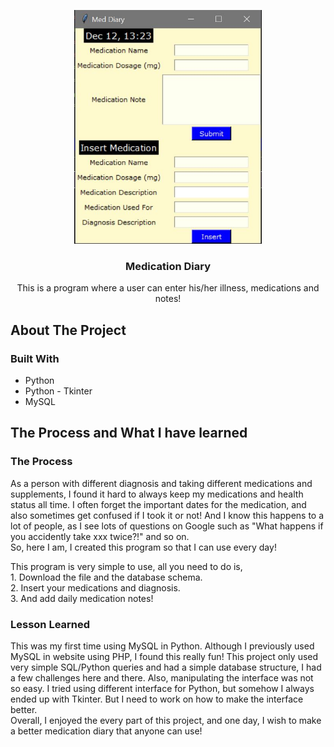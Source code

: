<p align="center">
  <a href="https://github.com/saraheunjikim/Medication-Diary">
    <img src="med.JPG" alt="Logo" width="300">
  </a>
  <h3 align="center">Medication Diary</h3>
  <p align="center">
    This is a program where a user can enter his/her illness, medications and notes!
</p>

<!-- ABOUT THE PROJECT -->
## About The Project

### Built With

* []()Python
* []()Python - Tkinter
* []()MySQL

<!-- GETTING STARTED -->
## The Process and What I have learned

### The Process
<p>
  As a person with different diagnosis and taking different medications and supplements, 
  I found it hard to always keep my medications and health status all time. 
  I often forget the important dates for the medication, and also sometimes get confused if I took it or not! 
  And I know this happens to a lot of people, as I see lots of questions on Google such as 
  "What happens if you accidently take xxx twice?!" and so on. <br>
   So, here I am, I created this program so that I can use every day!
</p>

<p>
This program is very simple to use, all you need to do is, <br>
    1. Download the file and the database schema. <br>
    2. Insert your medications and diagnosis. <br>
    3. And add daily medication notes!
</p>

### Lesson Learned
<p>
  This was my first time using MySQL in Python. Although I previously used MySQL in website using PHP, I found this really fun!
  This project only used very simple SQL/Python queries and had a simple database structure, I had a few challenges here and there.
  Also, manipulating the interface was not so easy. I tried using different interface for Python, but somehow I always ended up with
  Tkinter. But I need to work on how to make the interface better. <br>
  Overall, I enjoyed the every part of this project, and one day, I wish to make a better medication diary that anyone can use!
</p>

